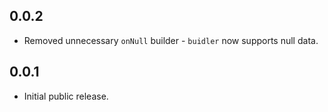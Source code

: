 ## 0.0.2

* Removed unnecessary `onNull` builder - `buidler` now supports null data.

## 0.0.1

* Initial public release.
